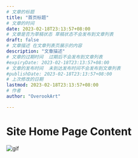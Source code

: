 ```yaml
---
# 文章的标题
title: "首页标题"
# 文章的时间
date: 2023-02-18T23:13:57+08:00
# 文章是否为草稿状态 草稿状态不会发布到文章列表
draft: false
# 文章描述 在文章列表页展示的内容
description: "文章描述"
# 文章的过期时间  过期后不会发布到文章列表
#expiryDate: 2023-02-18T23:13:57+08:00 
# 文章的发布时间  未到达发布时间不会发布到文章列表
#publishDate: 2023-02-18T23:13:57+08:00
# 上次修改的日期
lastmod: 2023-02-18T23:13:57+08:00
# 作者
author: "OverookArt"

---
```


# Site Home Page Content  

![gif](https://media4.giphy.com/media/RbDKaczqWovIugyJmW/giphy.gif)
